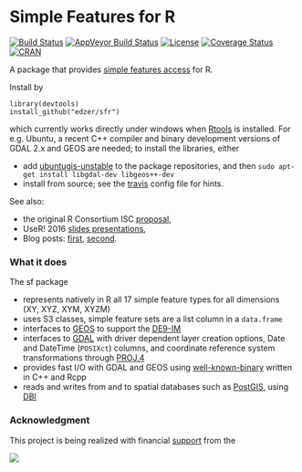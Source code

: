 # Simple Features for R

[![Build Status](https://travis-ci.org/edzer/sfr.png?branch=master)](https://travis-ci.org/edzer/sfr)
[![AppVeyor Build Status](https://ci.appveyor.com/api/projects/status/github/edzer/sfr?branch=master&svg=true)](https://ci.appveyor.com/project/edzer/sfr)
[![License](http://img.shields.io/badge/license-GPL%20%28%3E=%202%29-brightgreen.svg?style=flat)](http://www.gnu.org/licenses/gpl-2.0.html) 
[![Coverage Status](https://img.shields.io/codecov/c/github/edzer/sfr/master.svg)](https://codecov.io/github/edzer/sfr?branch=master)
[![CRAN](http://www.r-pkg.org/badges/version/sf)](http://cran.rstudio.com/package=sf) 

A package that provides [simple features access](https://en.wikipedia.org/wiki/Simple_Features) for R.

Install by
```
library(devtools)
install_github("edzer/sfr")
```

which currently works directly under windows when [Rtools](https://cran.r-project.org/bin/windows/Rtools/) is installed. For e.g. Ubuntu, a recent C++ compiler and binary development versions of GDAL 2.x and GEOS are needed; to install the libraries, either

* add [ubuntugis-unstable](http://ppa.launchpad.net/ubuntugis/ubuntugis-unstable/ubuntu/) to the package repositories, and then `sudo apt-get install libgdal-dev libgeos++-dev`
* install from source; see the [travis](https://github.com/edzer/sfr/blob/master/.travis.yml) config file for hints.

See also:

* the original R Consortium ISC [proposal](PROPOSAL.md),
* UseR! 2016 [slides presentations](http://pebesma.staff.ifgi.de/pebesma_sfr.pdf),
* Blog posts: [first](http://r-spatial.org/r/2016/02/15/simple-features-for-r.html), [second](http://r-spatial.org/r/2016/07/18/sf2.html).

### What it does

The sf package

* represents natively in R all 17 simple feature types for all dimensions (XY, XYZ, XYM, XYZM)
* uses S3 classes, simple feature sets are a list column in a `data.frame`
* interfaces to [GEOS](https://trac.osgeo.org/geos) to support the [DE9-IM](https://en.wikipedia.org/wiki/DE-9IM)
* interfaces to [GDAL](http://www.gdal.org/) with driver dependent layer creation options, Date and DateTime (`POSIXct`) columns, and coordinate reference system transformations through [PROJ.4](http://proj4.org/)
* provides fast I/O with GDAL and GEOS using [well-known-binary](https://en.wikipedia.org/wiki/Well-known_text#Well-known_binary) written in C++ and Rcpp
* reads and writes from and to spatial databases such as [PostGIS](http://postgis.net/), using [DBI](https://cran.r-project.org/web/packages/DBI/index.html)

### Acknowledgment

This project is being realized with financial [support](https://www.r-consortium.org/projects) from the

[![](https://www.r-consortium.org/sites/cpstandard/files/rconsort_logo_sml.png)](https://www.r-consortium.org/)
